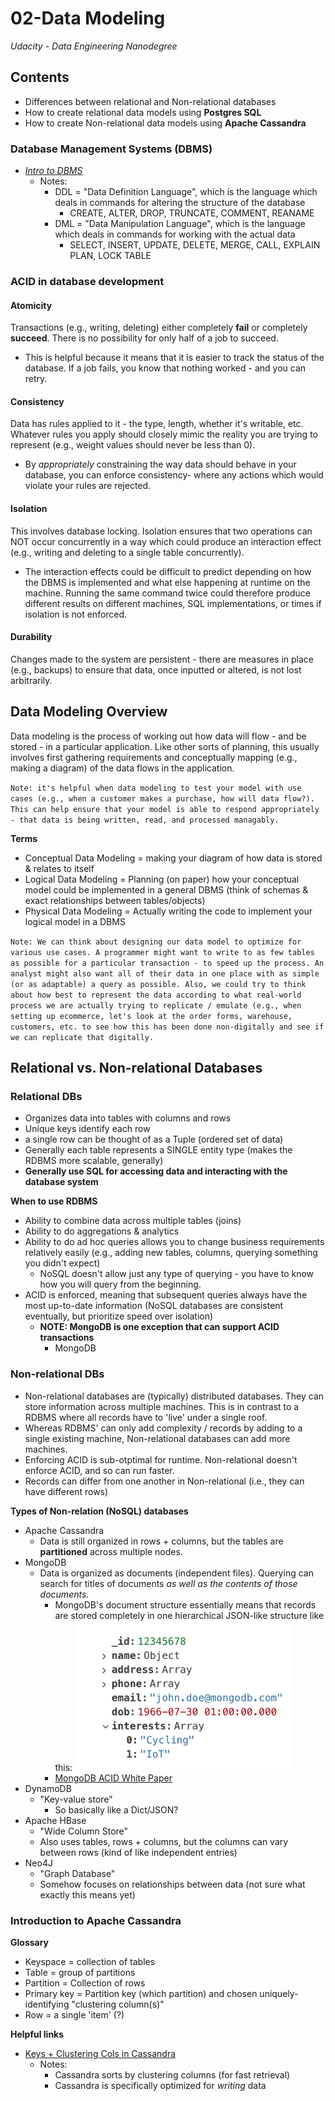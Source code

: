 # 02-Data Modeling
_Udacity - Data Engineering Nanodegree_

## Contents
- Differences between relational and Non-relational databases
- How to create relational data models using **Postgres SQL**
- How to create Non-relational data models using **Apache Cassandra**

### Database Management Systems (DBMS)
- *[Intro to DBMS](https://www.geeksforgeeks.org/introduction-of-dbms-database-management-system-set-1/)*
  - Notes:
    - DDL = "Data Definition Language", which is the language which deals in commands for altering the structure of the database
      - CREATE, ALTER, DROP, TRUNCATE, COMMENT, REANAME
    - DML = "Data Manipulation Language", which is the language which deals in commands for working with the actual data
      - SELECT, INSERT, UPDATE, DELETE, MERGE, CALL, EXPLAIN PLAN, LOCK TABLE

### ACID in database development
#### Atomicity
Transactions (e.g., writing, deleting) either completely **fail** or completely **succeed**. There is no possibility for only half of a job to succeed.
- This is helpful because it means that it is easier to track the status of the database. If a job fails, you know that nothing worked - and you can retry.

#### Consistency
Data has rules applied to it - the type, length, whether it's writable, etc. Whatever rules you apply should closely mimic the reality you are trying to represent (e.g., weight values should never be less than 0).
- By *appropriately* constraining the way data should behave in your database, you can enforce consistency- where any actions which would violate your rules are rejected.

#### Isolation
This involves database locking. Isolation ensures that two operations can NOT occur concurrently in a way which could produce an interaction effect (e.g., writing and deleting to a single table concurrently).
- The interaction effects could be difficult to predict depending on how the DBMS is implemented and what else happening at runtime on the machine. Running the same command twice could therefore produce different results on different machines, SQL implementations, or times if isolation is not enforced.
  
#### Durability
Changes made to the system are persistent - there are measures in place (e.g., backups) to ensure that data, once inputted or altered, is not lost arbitrarily.

## Data Modeling Overview
Data modeling is the process of working out how data will flow - and be stored - in a particular application. Like other sorts of planning, this usually involves first gathering requirements and conceptually mapping (e.g., making a diagram) of the data flows in the application.

`Note: it's helpful when data modeling to test your model with use cases (e.g., when a customer makes a purchase, how will data flow?). This can help ensure that your model is able to respond appropriately - that data is being written, read, and processed managably. `

**Terms**
- Conceptual Data Modeling = making your diagram of how data is stored & relates to itself
- Logical Data Modeling = Planning (on paper) how your conceptual model could be implemented in a general DBMS (think of schemas & exact relationships between tables/objects)
- Physical Data Modeling = Actually writing the code to implement your logical model in a DBMS

`Note: We can think about designing our data model to optimize for various use cases. A programmer might want to write to as few tables as possible for a particular transaction - to speed up the process. An analyst might also want all of their data in one place with as simple (or as adaptable) a query as possible. Also, we could try to think about how best to represent the data according to what real-world process we are actually trying to replicate / emulate (e.g., when setting up ecommerce, let's look at the order forms, warehouse, customers, etc. to see how this has been done non-digitally and see if we can replicate that digitally.`

## Relational vs. Non-relational Databases
### Relational DBs
- Organizes data into tables with columns and rows
- Unique keys identify each row
- a single row can be thought of as a Tuple (ordered set of data)
- Generally each table represents a SINGLE entity type (makes the RDBMS more scalable, generally)
- **Generally use SQL for accessing data and interacting with the database system**

**When to use RDBMS**
- Ability to combine data across multiple tables (joins)
- Ability to do aggregations & analytics
- Ability to do ad hoc queries allows you to change business requirements relatively easily (e.g., adding new tables, columns, querying something you didn't expect)
  - NoSQL doesn't allow just any type of querying - you have to know how you will query from the beginning.
- ACID is enforced, meaning that subsequent queries always have the most up-to-date information (NoSQL databases are consistent eventually, but prioritize speed over isolation)
  - **NOTE: MongoDB is one exception that can support ACID transactions**
    - MongoDB

### Non-relational DBs
- Non-relational databases are (typically) distributed databases. They can store information across multiple machines. This is in contrast to a RDBMS where all records have to 'live' under a single roof.
- Whereas RDBMS' can only add complexity / records by adding to a single existing machine, Non-relational databases can add more machines.
- Enforcing ACID is sub-otptimal for runtime. Non-relational doesn't enforce ACID, and so can run faster.
- Records can differ from one another in Non-relational (i.e., they can have different rows)

**Types of Non-relation (NoSQL) databases**
- Apache Cassandra
  - Data is still organized in rows + columns, but the tables are **partitioned** across multiple nodes.
- MongoDB
  - Data is organized as documents (independent files). Querying can search for titles of documents *as well as the contents of those documents.*
    - MongoDB's document structure essentially means that records are stored completely in one hierarchical JSON-like structure like this:
    ![image](media/mongodb_doc.png)
    - [MongoDB ACID White Paper](https://webassets.mongodb.com/MongoDB_Multi_Doc_Transactions.pdf?_ga=2.221758296.1324186602.1656439253-1203746384.1656439251)
- DynamoDB
  - "Key-value store"
    - So basically like a Dict/JSON?
- Apache HBase
  - "Wide Column Store"
  - Also uses tables, rows + columns, but the columns can vary between rows (kind of like independent entries)
- Neo4J
  - "Graph Database"
  - Somehow focuses on relationships between data (not sure what exactly this means yet)

### Introduction to Apache Cassandra
**Glossary**
- Keyspace = collection of tables
- Table = group of partitions
- Partition = Collection of rows
- Primary key = Partition key (which partition) and chosen uniquely-identifying "clustering column(s)"
- Row = a single 'item' (?)

**Helpful links**
- [Keys + Clustering Cols in Cassandra](https://www.bmc.com/blogs/cassandra-clustering-columns-partition-composite-key/)
  - Notes:
    - Cassandra sorts by clustering columns (for fast retrieval)
    - Cassandra is specifically optimized for *writing* data